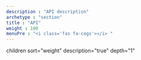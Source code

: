 ```yaml
---
description : "API description"
archetype : "section"
title : "API"
weight : 100
menuPre : "<i class='fas fa-cogs'></i> "
---
```


children sort="weight" description="true" depth="1"